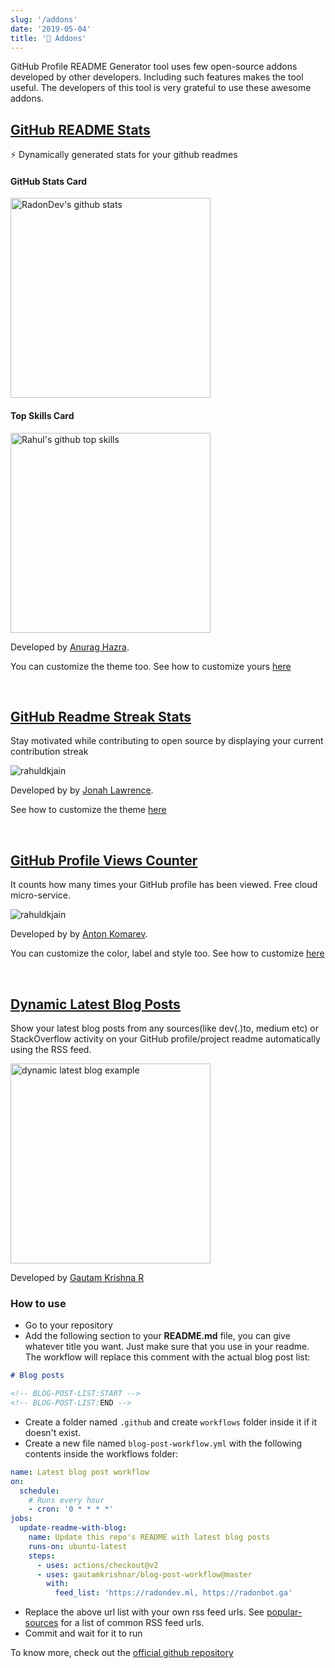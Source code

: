 ```yaml
---
slug: '/addons'
date: '2019-05-04'
title: '🚀 Addons'
---
```


GitHub Profile README Generator tool uses few open-source addons developed by other developers. Including such features makes the tool useful. The developers of this tool is very grateful to use these awesome addons.

## [GitHub README Stats](https://github.com/anuraghazra/github-readme-stats)

⚡️ Dynamically generated stats for your github readmes

#### GitHub Stats Card

<a href="https://github.com/radon-development" target="blank">
  <img src="https://github-readme-stats.vercel.app/api?username=radon-development&show_icons=true" width="320" alt="RadonDev's github stats"/>
</a>

#### Top Skills Card

<a href="https://github.com/radon-development" target="blank">
  <img src="https://github-readme-stats.vercel.app/api/top-langs/?username=rahuldkjain&layout=compact&hide=html" width="320" alt="Rahul's github top skills"/>
</a>

Developed by [Anurag Hazra](https://github.com/anuraghazra).

You can customize the theme too. See how to customize yours [here](https://github.com/anuraghazra/github-readme-stats)

<br/>

## [GitHub Readme Streak Stats](https://github.com/DenverCoder1/github-readme-streak-stats)

Stay motivated while contributing to open source by displaying your current contribution streak

![rahuldkjain](https://github-readme-streak-stats.herokuapp.com/?user=rahuldkjain)

Developed by by [Jonah Lawrence](https://github.com/DenverCoder1).

See how to customize the theme [here](https://github.com/DenverCoder1/github-readme-streak-stats)

<br/>

## [GitHub Profile Views Counter](https://github.com/antonkomarev/github-profile-views-counter)

It counts how many times your GitHub profile has been viewed. Free cloud micro-service.

![rahuldkjain](https://komarev.com/ghpvc/?username=rahuldkjain&style=flat-square)

Developed by by [Anton Komarev](https://github.com/antonkomarev).

You can customize the color, label and style too. See how to customize [here](https://github.com/antonkomarev/github-profile-views-counter)

<br/>

## [Dynamic Latest Blog Posts](https://github.com/gautamkrishnar/blog-post-workflow)

Show your latest blog posts from any sources(like dev(.)to, medium etc) or StackOverflow activity on your GitHub profile/project readme automatically using the RSS feed.

<img src="https://user-images.githubusercontent.com/8397274/88047382-29b8b280-cb6f-11ea-9efb-2af2b10f3e0c.png" width="320" alt="dynamic latest blog example"/>

Developed by [Gautam Krishna R](https://github.com/gautamkrishnar)

### How to use

- Go to your repository
- Add the following section to your **README.md** file, you can give whatever title you want. Just make sure that you use **<!-- BLOG-POST-LIST:START --><!-- BLOG-POST-LIST:END -->** in your readme. The workflow will replace this comment with the actual blog post list:

```markdown
# Blog posts

<!-- BLOG-POST-LIST:START -->
<!-- BLOG-POST-LIST:END -->
```

- Create a folder named `.github` and create `workflows` folder inside it if it doesn't exist.
- Create a new file named `blog-post-workflow.yml` with the following contents inside the workflows folder:

```yaml
name: Latest blog post workflow
on:
  schedule:
    # Runs every hour
    - cron: '0 * * * *'
jobs:
  update-readme-with-blog:
    name: Update this repo's README with latest blog posts
    runs-on: ubuntu-latest
    steps:
      - uses: actions/checkout@v2
      - uses: gautamkrishnar/blog-post-workflow@master
        with:
          feed_list: 'https://radondev.ml, https://radonbot.ga'
```

- Replace the above url list with your own rss feed urls. See [popular-sources](#popular-sources) for a list of common RSS feed urls.
- Commit and wait for it to run

To know more, check out the [official github repository](https://github.com/gautamkrishnar/blog-post-workflow)

